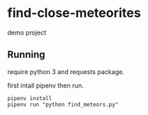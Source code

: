 # find-close-meteorites
demo project

## Running

require python 3 and requests package.

first intall pipenv then run.


```
pipenv install
pipenv run "python find_meteors.py"

```

